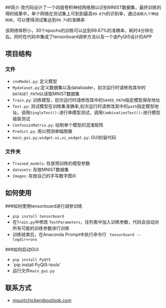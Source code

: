
##简介
改代码设计了一个四层卷积神经网络用以识别MNIST数据集，最终训练的得的结果中，单个网络在测试集上可到到最高`99.67%`的识别率，通过`级联九个神经网络`，可以使得测试集达到`99.7%`的准确率

该网络体积小，30个epochs的训练可以达到99.67%的准确率，耗时4分钟左右。同时在代码中集成了tensorboard调参方法以及一个由PyQt5设计的APP

## 项目结构
### 文件

- `cnnModel.py`: 定义模型
- `Mydataset.py`:定义数据集以及dataloader，初次运行时请修改其中的`DATASET_PATH`以读取MNIST数据集
- `Train.py`: 训练模型，初次运行时请修改其中的`SAVED_PATH`指定模型保存地址
- `Test.py`: 测试模型在训练集准确率,初次运行时请修改其中的`path`指定模型地址。调用`SingleTest():`进行单模型测试，调用`CombinationTest():`进行模型级联测试
- `ConfusuinMatrix.py`: 绘制单个模型的混淆矩阵
- `Predict.py`: 用以预测单幅图像
- `main_gui.py,widget.ui,ui_widget.py`: GUI封装代码

### 文件夹
- `Trained_models`: 存放预训练的模型参数
- `datasets`: 存放MNIST数据集
- `Images`: 存放自己的手写数字图片


## 如何使用

###如何使用tensorboard进行调参训练
- `pip install tensorboard`
- 在`Train.py`中修改 `TestParameters`，往列表中加入训练参数，代码会自动对所有可能的训练参数进行训练
- 训练结束后，在Anaconda Prompt中执行命令行 ` tensorboard --logdir=runs`

###如何启动GUI
- `pip install PyQt5`
- `pip install PyQt5-tools'
- 运行文件`main_gui.py`


## 联系方式
- mountchicken@outlook.com



